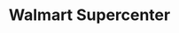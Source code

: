 ---
title: "Walmart Supercenter"
url: /suffolk/walmart-supercenter-college-drive/
shop: Supermarkt
---